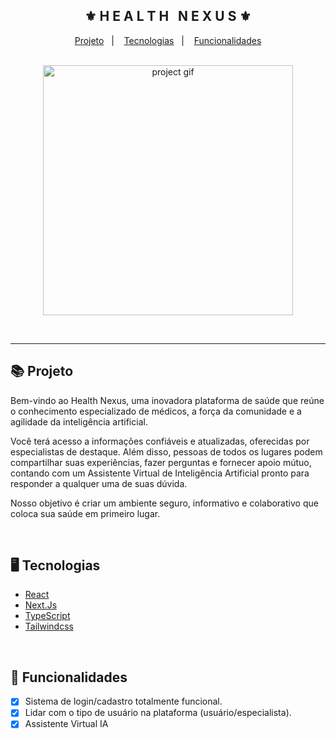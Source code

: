 <div align="center">
    <h2>⚜️ H E A L T H &nbsp; N E X U S ⚜️</h2>
</div>

<p align="center">
    <a href="#-projeto">Projeto</a>&nbsp;&nbsp;&nbsp;|&nbsp;&nbsp;&nbsp;
    <a href="#-tecnologias">Tecnologias</a>&nbsp;&nbsp;&nbsp;|&nbsp;&nbsp;&nbsp;
    <a href="#-funcionalidades">Funcionalidades</a>
</p>

<br/>

<div align="center">
    <img src="./public/readme.gif" alt="project gif" height="400px"/>
</div>

<br/><hr/>

## 📚 Projeto

<p>Bem-vindo ao Health Nexus, uma inovadora plataforma de saúde que reúne o conhecimento especializado de médicos, a força da comunidade e a agilidade da inteligência artificial.</p>
<p>Você terá acesso a informações confiáveis e atualizadas, oferecidas por especialistas de destaque. Além disso, pessoas de todos os lugares podem compartilhar suas experiências, fazer perguntas e fornecer apoio mútuo, contando com um Assistente Virtual de Inteligência Artificial pronto para responder a qualquer uma de suas dúvida.</p>
<p>Nosso objetivo é criar um ambiente seguro, informativo e colaborativo que coloca sua saúde em primeiro lugar.</p>

<br/>

## 🖥 Tecnologias

- [React](https://react.dev/)
- [Next.Js](https://nextjs.org/)
- [TypeScript](https://www.typescriptlang.org/)
- [Tailwindcss](https://tailwindcss.com/)

<br/>

## 🧾 Funcionalidades

- [x] Sistema de login/cadastro totalmente funcional.
- [x] Lidar com o tipo de usuário na plataforma (usuário/especialista).
- [x] Assistente Virtual IA
